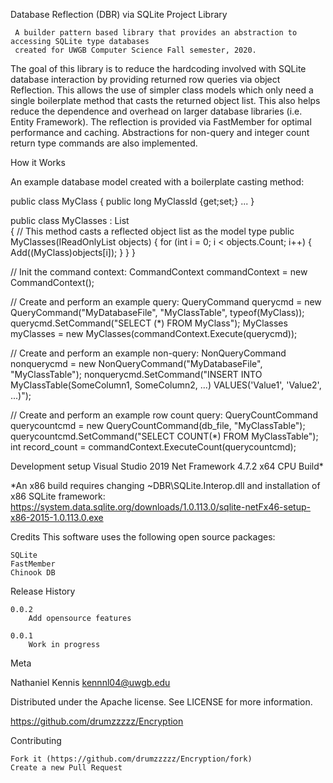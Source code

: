Database Reflection (DBR) via SQLite Project Library 

     A builder pattern based library that provides an abstraction to accessing SQLite type databases
     created for UWGB Computer Science Fall semester, 2020.

The goal of this library is to reduce the hardcoding involved with SQLite database interaction
by providing returned row queries via object Reflection. This allows the use of simpler 
class models which only need a single boilerplate method that casts the returned object list.
This also helps reduce the dependence and overhead on larger database libraries (i.e. Entity Framework).
The reflection is provided via FastMember for optimal performance and caching. Abstractions for 
non-query and integer count return type commands are also implemented. 

How it Works

An example database model created with a boilerplate casting method:

public class MyClass
{
    public long MyClassId {get;set;}
    ...
}

public class MyClasses : List<MyClass>    
{
    // This method casts a reflected object list as the model type
    public MyClasses(IReadOnlyList<object> objects)
    {
        for (int i = 0; i < objects.Count; i++)
        {
            Add((MyClass)objects[i]);
        }
    }
}

// Init the command context:
CommandContext commandContext = new CommandContext();

// Create and perform an example query:
QueryCommand querycmd = new QueryCommand("MyDatabaseFile", "MyClassTable", typeof(MyClass));
querycmd.SetCommand("SELECT (*) FROM MyClass");
MyClasses myClasses = new MyClasses(commandContext.Execute(querycmd));

// Create and perform an example non-query:
NonQueryCommand nonquerycmd = new NonQueryCommand("MyDatabaseFile", "MyClassTable");
nonquerycmd.SetCommand("INSERT INTO MyClassTable(SomeColumn1, SomeColumn2, ...) VALUES('Value1', 'Value2', ...)");

// Create and perform an example row count query:
QueryCountCommand querycountcmd = new QueryCountCommand(db_file, "MyClassTable");
querycountcmd.SetCommand("SELECT COUNT(*) FROM MyClassTable");
int record_count = commandContext.ExecuteCount(querycountcmd);


Development setup
    Visual Studio 2019 
    Net Framework 4.7.2
    x64 CPU Build*   
   
     
*An x86 build requires changing ~DBR\SQLite.Interop.dll and installation of x86 SQLite framework: 
https://system.data.sqlite.org/downloads/1.0.113.0/sqlite-netFx46-setup-x86-2015-1.0.113.0.exe

Credits
This software uses the following open source packages:

    SQLite 
    FastMember
    Chinook DB


Release History

    0.0.2
        Add opensource features

    0.0.1
        Work in progress

Meta

Nathaniel Kennis kennnl04@uwgb.edu

Distributed under the Apache license. See LICENSE for more information.

https://github.com/drumzzzzz/Encryption


Contributing

    Fork it (https://github.com/drumzzzzz/Encryption/fork)
    Create a new Pull Request


